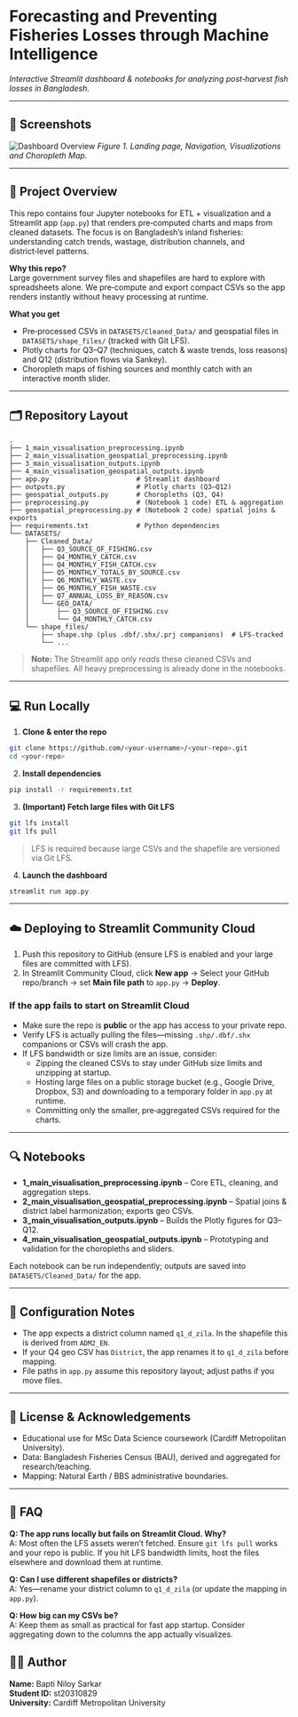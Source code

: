 # Forecasting and Preventing Fisheries Losses through Machine Intelligence

_Interactive Streamlit dashboard & notebooks for analyzing post‑harvest fish losses in Bangladesh._

---

## 📸 Screenshots

![Dashboard Overview](docs/overview.gif)
*Figure 1. Landing page, Navigation, Visualizations and Choropleth Map.*

---

## 🧭 Project Overview

This repo contains four Jupyter notebooks for ETL + visualization and a Streamlit app (`app.py`) that renders pre‑computed charts and maps from cleaned datasets. The focus is on Bangladesh’s inland fisheries: understanding catch trends, wastage, distribution channels, and district‑level patterns.

**Why this repo?**  
Large government survey files and shapefiles are hard to explore with spreadsheets alone. We pre‑compute and export compact CSVs so the app renders instantly without heavy processing at runtime.

**What you get**
- Pre‑processed CSVs in `DATASETS/Cleaned_Data/` and geospatial files in `DATASETS/shape_files/` (tracked with Git LFS).
- Plotly charts for Q3–Q7 (techniques, catch & waste trends, loss reasons) and Q12 (distribution flows via Sankey).
- Choropleth maps of fishing sources and monthly catch with an interactive month slider.

---

## 🗂 Repository Layout

```
.
├── 1_main_visualisation_preprocessing.ipynb
├── 2_main_visualisation_geospatial_preprocessing.ipynb
├── 3_main_visualisation_outputs.ipynb
├── 4_main_visualisation_geospatial_outputs.ipynb
├── app.py                      # Streamlit dashboard
├── outputs.py                  # Plotly charts (Q3–Q12)
├── geospatial_outputs.py       # Choropleths (Q3, Q4)
├── preprocessing.py            # (Notebook 1 code) ETL & aggregation
├── geospatial_preprocessing.py # (Notebook 2 code) spatial joins & exports
├── requirements.txt            # Python dependencies
└── DATASETS/
    ├── Cleaned_Data/
    │   ├── Q3_SOURCE_OF_FISHING.csv
    │   ├── Q4_MONTHLY_CATCH.csv
    │   ├── Q4_MONTHLY_FISH_CATCH.csv
    │   ├── Q5_MONTHLY_TOTALS_BY_SOURCE.csv
    │   ├── Q6_MONTHLY_WASTE.csv
    │   ├── Q6_MONTHLY_FISH_WASTE.csv
    │   ├── Q7_ANNUAL_LOSS_BY_REASON.csv
    │   └── GEO_DATA/
    │       ├── Q3_SOURCE_OF_FISHING.csv
    │       └── Q4_MONTHLY_CATCH.csv
    └── shape_files/
        ├── shape.shp (plus .dbf/.shx/.prj companions)  # LFS-tracked
        └── ...
```

> **Note:** The Streamlit app only *reads* these cleaned CSVs and shapefiles. All heavy preprocessing is already done in the notebooks.

---

## 💻 Run Locally

1) **Clone & enter the repo**
```bash
git clone https://github.com/<your-username>/<your-repo>.git
cd <your-repo>
```

2) **Install dependencies**
```bash
pip install -r requirements.txt
```

3) **(Important) Fetch large files with Git LFS**
```bash
git lfs install
git lfs pull
```
> LFS is required because large CSVs and the shapefile are versioned via Git LFS.

4) **Launch the dashboard**
```bash
streamlit run app.py
```

---

## ☁️ Deploying to Streamlit Community Cloud

1. Push this repository to GitHub (ensure LFS is enabled and your large files are committed with LFS).  
2. In Streamlit Community Cloud, click **New app** → Select your GitHub repo/branch → set **Main file path** to `app.py` → **Deploy**.

### If the app fails to start on Streamlit Cloud
- Make sure the repo is **public** or the app has access to your private repo.
- Verify LFS is actually pulling the files—missing `.shp/.dbf/.shx` companions or CSVs will crash the app.
- If LFS bandwidth or size limits are an issue, consider:
  - Zipping the cleaned CSVs to stay under GitHub size limits and unzipping at startup.
  - Hosting large files on a public storage bucket (e.g., Google Drive, Dropbox, S3) and downloading to a temporary folder in `app.py` at runtime.
  - Committing only the smaller, pre‑aggregated CSVs required for the charts.

---

## 🔍 Notebooks

- **1_main_visualisation_preprocessing.ipynb** – Core ETL, cleaning, and aggregation steps.  
- **2_main_visualisation_geospatial_preprocessing.ipynb** – Spatial joins & district label harmonization; exports geo CSVs.  
- **3_main_visualisation_outputs.ipynb** – Builds the Plotly figures for Q3–Q12.  
- **4_main_visualisation_geospatial_outputs.ipynb** – Prototyping and validation for the choropleths and sliders.

Each notebook can be run independently; outputs are saved into `DATASETS/Cleaned_Data/` for the app.

---

## 🧩 Configuration Notes

- The app expects a district column named `q1_d_zila`. In the shapefile this is derived from `ADM2_EN`.  
- If your Q4 geo CSV has `District`, the app renames it to `q1_d_zila` before mapping.
- File paths in `app.py` assume this repository layout; adjust paths if you move files.

---

## 📜 License & Acknowledgements

- Educational use for MSc Data Science coursework (Cardiff Metropolitan University).  
- Data: Bangladesh Fisheries Census (BAU), derived and aggregated for research/teaching.  
- Mapping: Natural Earth / BBS administrative boundaries.

---

## 🙋 FAQ

**Q: The app runs locally but fails on Streamlit Cloud. Why?**  
A: Most often the LFS assets weren’t fetched. Ensure `git lfs pull` works and your repo is public. If you hit LFS bandwidth limits, host the files elsewhere and download them at runtime.

**Q: Can I use different shapefiles or districts?**  
A: Yes—rename your district column to `q1_d_zila` (or update the mapping in `app.py`).

**Q: How big can my CSVs be?**  
A: Keep them as small as practical for fast app startup. Consider aggregating down to the columns the app actually visualizes.

## 👨‍🎓 Author

**Name:** Bapti Niloy Sarkar  
**Student ID:** st20310829  
**University:** Cardiff Metropolitan University
